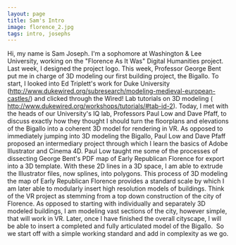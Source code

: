 ```yaml
---
layout: page
title: Sam's Intro
image: florence_2.jpg
tags: intro, josephs
---
```

Hi, my name is Sam Joseph.
I'm a sophomore at Washington & Lee University, working on the "Florence As It Was" Digital Humanities project.
Last week, I designed the project logo. <!-- more -->
This week, Professor George Bent put me in charge of 3D modeling our first building project, the Bigallo.
To start, I looked into Ed Triplett's work for Duke University (http://www.dukewired.org/subresearch/modeling-medieval-european-castles/) and clicked through the Wired! Lab tutorials on 3D modeling ( http://www.dukewired.org/workshops/tutorials/#tab-id-2).
Today, I met with the heads of our University's IQ lab, Professors Paul Low and Dave Pfaff, to discuss exactly how they thought I should turn the floorplans and elevations of the Bigallo into a coherent 3D model for rendering in VR.
As opposed to immediately jumping into 3D modeling the Bigallo, Paul Low and Dave Pfaff proposed an intermediary project through which I learn the basics of Adobe Illustrator and Cinema 4D.
Paul Low taught me some of the processes of dissecting George Bent's PDF map of Early Republican Florence for export into a 3D template.
With these 2D lines in a 3D space, I am able to extrude the Illustrator files, now splines, into polygons.
This process of 3D modeling the map of Early Republican Florence provides a standard scale by which I am later able to modularly insert high resolution models of buildings.
Think of the VR project as stemming from a top down construction of the city of Florence. As opposed to starting with individually and separately 3D modeled buildings, I am modeling vast sections of the city, however simple, that will work in VR. Later, once I have finished the overall cityscape, I will be able to insert a completed and fully articulated model of the Bigallo. 
So we start off with a simple working standard and add in complexity as we go.
